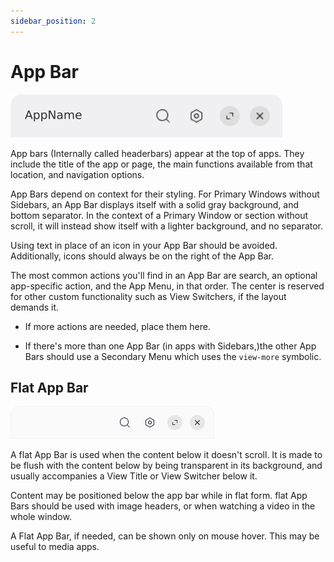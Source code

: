 ```yaml
---
sidebar_position: 2
---
```


# App Bar

![App Bar](/assets/appbar_normal.png)

App bars (Internally called headerbars) appear at the top of apps. They include the title of the app or page, the main functions available from that location, and navigation options.

App Bars depend on context for their styling. For Primary Windows without Sidebars, an App Bar displays itself with a solid gray background, and bottom separator. In the context of a Primary Window or section without scroll, it will instead show itself with a lighter background, and no separator.

Using text in place of an icon in your App Bar should be avoided. Additionally, icons should always be on the right of the App Bar.

The most common actions you'll find in an App Bar are search, an optional app-specific action, and the App Menu, in that order. The center is reserved for other custom functionality such as View Switchers, if the layout demands it.

- If more actions are needed, place them here.

- If there's more than one App Bar (in apps with Sidebars,)the other App Bars should use a Secondary Menu which uses the `view-more` symbolic.

## Flat App Bar

![App Bar (flat)](/assets/appbar_flat.png)

A flat App Bar is used when the content below it doesn't scroll. It is made to be flush with the content below by being transparent in its background, and usually accompanies a View Title or View Switcher below it.

Content may be positioned below the app bar while in flat form. flat App Bars should be used with image headers, or when watching a video in the whole window.

A Flat App Bar, if needed, can be shown only on mouse hover. This may be useful to media apps.